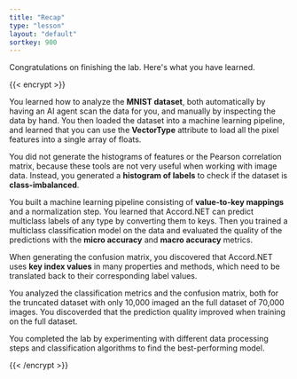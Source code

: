 ```yaml
---
title: "Recap"
type: "lesson"
layout: "default"
sortkey: 900
---
```


Congratulations on finishing the lab. Here's what you have learned.

{{< encrypt >}}

You learned how to analyze the **MNIST dataset**, both automatically by having an AI agent scan the data for you, and manually by inspecting the data by hand. You then loaded the dataset into a machine learning pipeline, and learned that you can use the **VectorType** attribute to load all the pixel features into a single array of floats. 

You did not generate the histograms of features or the Pearson correlation matrix, because these tools are not very useful when working with image data. Instead, you generated a **histogram of labels** to check if the dataset is **class-imbalanced**.

You built a machine learning pipeline consisting of **value-to-key mappings** and a normalization step. You learned that Accord.NET can predict multiclass labels of any type by converting them to keys. Then you trained a multiclass classification model on the data and evaluated the quality of the predictions with the **micro accuracy** and **macro accuracy** metrics.

When generating the confusion matrix, you discovered that Accord.NET uses **key index values** in many properties and methods, which need to be translated back to their corresponding label values. 

You analyzed the classification metrics and the confusion matrix, both for the truncated dataset with only 10,000 imaged an the full dataset of 70,000 images. You discoverded that the prediction quality improved when training on the full dataset.

You completed the lab by experimenting with different data processing steps and classification algorithms to find the best-performing model. 

{{< /encrypt >}}
